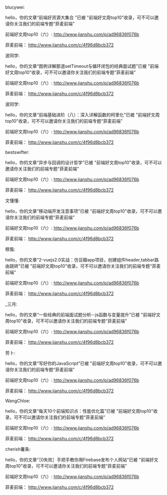 
blucywei:

hello，你的文章“前端好资源大集合  ”已被 "前端好文周top10"收录，可不可以邀请你关注我们的前端专题“菲麦前端”

前端好文周top10（六）:
http://www.jianshu.com/p/ad96836f076b

菲麦前端：
http://www.jianshu.com/c/4f96d8bcb372


波同学:

hello，你的文章“图例详解那道setTimeout与循环闭包的经典面试题”已被 "前端好文周top10"收录，可不可以邀请你关注我们的前端专题“菲麦前端”

前端好文周top10（六）:
http://www.jianshu.com/p/ad96836f076b

菲麦前端：
http://www.jianshu.com/c/4f96d8bcb372


波同学:

hello，你的文章“前端基础进阶（八）：深入详解函数的柯里化”已被 "前端好文周top10"收录，可不可以邀请你关注我们的前端专题“菲麦前端”

前端好文周top10（六）:
http://www.jianshu.com/p/ad96836f076b

菲麦前端：
http://www.jianshu.com/c/4f96d8bcb372


bestswifter:

hello，你的文章“异步与回调的设计哲学”已被 "前端好文周top10"收录，可不可以邀请你关注我们的前端专题“菲麦前端”

前端好文周top10（六）:
http://www.jianshu.com/p/ad96836f076b

菲麦前端：
http://www.jianshu.com/c/4f96d8bcb372


文懂懂:

hello，你的文章“移动端开发注意事项”已被 "前端好文周top10"收录，可不可以邀请你关注我们的前端专题“菲麦前端”

前端好文周top10（六）:
http://www.jianshu.com/p/ad96836f076b

菲麦前端：
http://www.jianshu.com/c/4f96d8bcb372


穆風:

hello，你的文章“2-vuejs2.0实战：仿豆瓣app项目，创建组件header,tabbar路由跳转”已被 "前端好文周top10"收录，可不可以邀请你关注我们的前端专题“菲麦前端”

前端好文周top10（六）:
http://www.jianshu.com/p/ad96836f076b

菲麦前端：
http://www.jianshu.com/c/4f96d8bcb372


_三月:

hello，你的文章“一些经典的前端面试题分析--js函数与变量提升”已被 "前端好文周top10"收录，可不可以邀请你关注我们的前端专题“菲麦前端”

前端好文周top10（六）:
http://www.jianshu.com/p/ad96836f076b

菲麦前端：
http://www.jianshu.com/c/4f96d8bcb372


劳卜:

hello，你的文章“写好你的JavaScript”已被 "前端好文周top10"收录，可不可以邀请你关注我们的前端专题“菲麦前端”

前端好文周top10（六）:
http://www.jianshu.com/p/ad96836f076b

菲麦前端：
http://www.jianshu.com/c/4f96d8bcb372


WangChloe:

hello，你的文章“每天10个前端知识点：性能优化篇”已被 "前端好文周top10"收录，可不可以邀请你关注我们的前端专题“菲麦前端”

前端好文周top10（六）:
http://www.jianshu.com/p/ad96836f076b

菲麦前端：
http://www.jianshu.com/c/4f96d8bcb372


cherish薯条:

hello，你的文章“［0失败］手把手教你用Firebase发布个人网站”已被 "前端好文周top10"收录，可不可以邀请你关注我们的前端专题“菲麦前端”

前端好文周top10（六）:
http://www.jianshu.com/p/ad96836f076b

菲麦前端：
http://www.jianshu.com/c/4f96d8bcb372

